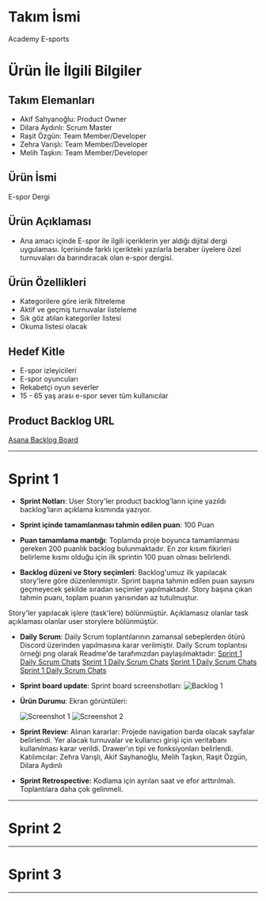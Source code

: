 # **Takım İsmi**

Academy E-sports

# Ürün İle İlgili Bilgiler

## Takım Elemanları

- Akif Sahyanoğlu: Product Owner
- Dilara Aydınlı: Scrum Master
- Raşit Özgün: Team Member/Developer
- Zehra Varışlı: Team Member/Developer
- Melih Taşkın: Team Member/Developer

## Ürün İsmi

E-spor Dergi

## Ürün Açıklaması

- Ana amacı içinde E-spor ile ilgili içeriklerin yer aldığı dijital dergi uygulaması. İçerisinde farklı içerikteki yazılarla beraber üyelere özel turnuvaları da barındıracak olan e-spor dergisi.

## Ürün Özellikleri

- Kategorilere göre ierik filtreleme
- Aktif ve geçmiş turnuvalar listeleme
- Sık göz atılan kategoriler listesi
- Okuma listesi olacak

## Hedef Kitle

- E-spor izleyicileri
- E-spor oyuncuları
- Rekabetçi oyun severler
- 15 - 65 yaş arası e-spor sever tüm kullanıcılar

## Product Backlog URL

[Asana Backlog Board](https://app.asana.com/0/1202193464631174/board)

---

# Sprint 1

- **Sprint Notları**: User Story'ler product backlog'ların içine yazıldı backlog'ların açıklama kısmında yazıyor.

- **Sprint içinde tamamlanması tahmin edilen puan**: 100 Puan

- **Puan tamamlama mantığı**: Toplamda proje boyunca tamamlanması gereken 200 puanlık backlog bulunmaktadır. En zor kısım fikirleri belirleme kısmı olduğu için ilk sprintin 100 puan olması belirlendi.

- **Backlog düzeni ve Story seçimleri**: Backlog'umuz ilk yapılacak story'lere göre düzenlenmiştir. Sprint başına tahmin edilen puan sayısını geçmeyecek şekilde sıradan seçimler yapılmaktadır. Story başına çıkan tahmin puanı, toplam puanın yarısından az tutulmuştur. 

Story'ler yapılacak işlere (task'lere) bölünmüştür. Açıklamasız olanlar task açıklaması olanlar user storylere bölünmüştür.

- **Daily Scrum**: Daily Scrum toplantılarının zamansal sebeplerden ötürü Discord üzerinden yapılmasına karar verilmiştir. Daily Scrum toplantısı örneği png olarak Readme'de tarafımızdan paylaşılmaktadır: 
[Sprint 1 Daily Scrum Chats](https://media.discordapp.net/attachments/966611738025926711/967850811180851261/unknown.png?width=1224&height=701)
[Sprint 1 Daily Scrum Chats](https://media.discordapp.net/attachments/966611738025926711/968235024249921636/unknown.png?width=1220&height=701)
[Sprint 1 Daily Scrum Chats](https://media.discordapp.net/attachments/966611738025926711/968959373529448538/unknown.png?width=1219&height=702)
[Sprint 1 Daily Scrum Chats](https://media.discordapp.net/attachments/966611738025926711/968986943960514670/unknown.png?width=1216&height=702)

- **Sprint board update**: Sprint board screenshotları: 
![Backlog 1](https://media.discordapp.net/attachments/966611738025926711/973323848755847228/unknown.png?width=1146&height=701) 


- **Ürün Durumu**: Ekran görüntüleri:

  ![Screenshot 1](https://media.discordapp.net/attachments/966611738025926711/973290265487999047/unknown.png?width=261&height=581)
  ![Screenshot 2](https://media.discordapp.net/attachments/966611738025926711/973290298245541888/unknown.png?width=261&height=581)

- **Sprint Review**: 
Alınan kararlar: Projede navigation barda olacak sayfalar belirlendi. Yer alacak turnuvalar ve kullanıcı girişi için veritabanı kullanılması karar verildi. Drawer'ın tipi ve fonksiyonları belirlendi.
Katılımcılar: Zehra Varışlı, Akif Sayhanoğlu, Melih Taşkın, Raşit Özgün, Dilara Aydınlı

- **Sprint Retrospective:**
 Kodlama için ayrılan saat ve efor arttırılmalı. Toplantılara daha çok gelinmeli.


---

# Sprint 2


---

# Sprint 3

---
